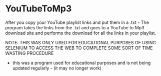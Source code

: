 # YouTubeToMp3
After you copy your YouTube playlist links and put them in a .txt - The program takes the links from the .txt and goes to a YouTube to Mp3 download site and performs the download for all the links in your playlist.

NOTE: THIS WAS ONLY USED FOR EDUCATIONAL PURPOSES OF USING SELENIUM TO ACCESS THE WEB TO COMPLETE SOME SORT OF TIME WASTING PROCEDURE

- this was a program used for educational purposes and is not being updated regularly - (it may no longer work)
